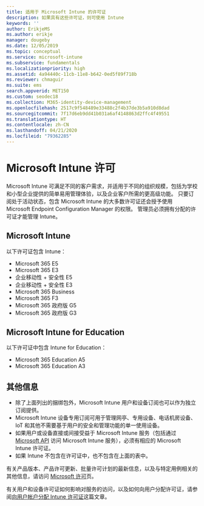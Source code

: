 ```yaml
---
title: 适用于 Microsoft Intune 的许可证
description: 如果具有这些许可证，则可使用 Intune
keywords: ''
author: ErikjeMS
ms.author: erikje
manager: dougeby
ms.date: 12/05/2019
ms.topic: conceptual
ms.service: microsoft-intune
ms.subservice: fundamentals
ms.localizationpriority: high
ms.assetid: 4a94440c-11cb-11e8-b642-0ed5f89f718b
ms.reviewer: chmaguir
ms.suite: ems
search.appverid: MET150
ms.custom: seodec18
ms.collection: M365-identity-device-management
ms.openlocfilehash: 2517c9f548489e33488c2f4b37de3b5a910d8dad
ms.sourcegitcommit: 7f17d6eb9dd41b031a6af4148863d2ffc4f49551
ms.translationtype: HT
ms.contentlocale: zh-CN
ms.lasthandoff: 04/21/2020
ms.locfileid: "79362285"
---
```

# <a name="microsoft-intune-licensing"></a>Microsoft Intune 许可
Microsoft Intune 可满足不同的客户需求，并适用于不同的组织规模，包括为学校和小型企业提供的简单易用管理体验，以及企业客户所需的更高级功能。 只要订阅处于活动状态，包含 Microsoft Intune 的大多数许可证还会授予使用 Microsoft Endpoint Configuration Manager 的权限。 管理员必须拥有分配的许可证才能管理 Intune。

## <a name="microsoft-intune"></a>Microsoft Intune
以下许可证包含 Intune：

- Microsoft 365 E5
- Microsoft 365 E3
- 企业移动性 + 安全性 E5
- 企业移动性 + 安全性 E3
- Microsoft 365 Business
- Microsoft 365 F3
- Microsoft 365 政府版 G5
- Microsoft 365 政府版 G3

## <a name="microsoft-intune-for-education"></a>Microsoft Intune for Education
以下许可证中包含 Intune for Education：

- Microsoft 365 Education A5
- Microsoft 365 Education A3

## <a name="additional-information"></a>其他信息
- 除了上面列出的捆绑包外，Microsoft Intune 用户和设备订阅也可以作为独立订阅提供。
- Microsoft Intune 设备专用订阅可用于管理网亭、专用设备、电话机房设备、IoT 和其他不需要基于用户的安全和管理功能的单一使用设备。
- 如果用户或设备直接或间接受益于 Microsoft Intune 服务（包括通过 [Microsoft API](https://docs.microsoft.com/legal/microsoft-apis/terms-of-use) 访问 Microsoft Intune 服务），必须有相应的 Microsoft Intune 许可证。
- 如果 Intune 不包含在许可证中，也不包含在上面的表中。

有关产品版本、产品许可更新、批量许可计划的最新信息，以及与特定用例相关的其他信息，请访问 [Microsoft 许可](https://www.microsoft.com/licensing/default)页。  

有关用户和设备许可证如何影响对服务的访问，以及如何向用户分配许可证，请参阅[向用户帐户分配 Intune 许可证](licenses-assign.md)这篇文章。
